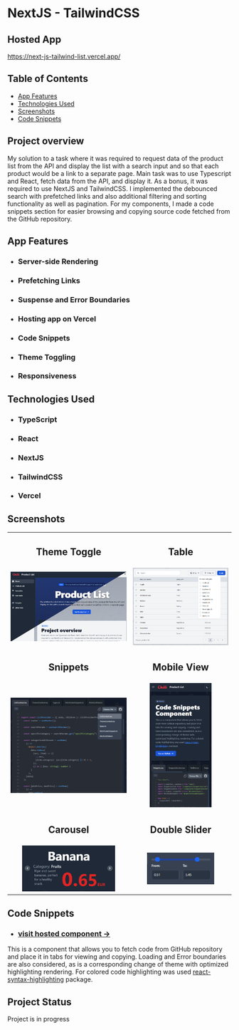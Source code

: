 # NextJS - TailwindCSS 

## Hosted App 
https://next-js-tailwind-list.vercel.app/

## Table of Contents
* [App Features](#app-features)
* [Technologies Used](#technologies-used)
* [Screenshots](#screenshots)
* [Code Snippets](#code-snippets)

## Project overview

My solution to a task where it was required to request data of the product list from the API and display the list with a search input and so that each product would be a link to a separate page. Main task was to use Typescript and React, fetch data from the API, and display it. As a bonus, it was required to use NextJS and TailwindCSS. I implemented the debounced search with prefetched links and also additional filtering and sorting functionality as well as pagination. For my components, I made a code snippets section for easier browsing and copying source code fetched from the GitHub repository.


## App Features 
- ### Server-side Rendering
- ### Prefetching Links
- ### Suspense and Error Boundaries
- ### Hosting app on Vercel
- ### Code Snippets
- ### Theme Toggling
- ### Responsiveness

## Technologies Used

- ### TypeScript
- ### React
- ### NextJS
- ### TailwindCSS
- ### Vercel





## Screenshots
<table>
  <tr>
    <td> <h2 align="center">Theme Toggle</h2> </td>
    <td> <h2 align="center">Table</h2> </td>
  </tr>
  <tr>
    <td> <img src="https://github.com/nick-r-o-s-e/NextJS-Tailwind/blob/main/public/assets/images/screenshots/list-theme-screenshot.png"  alt="1" width = 100%  ></td>
    <td> <img src="https://github.com/nick-r-o-s-e/NextJS-Tailwind/blob/main/public/assets/images/screenshots/table-screenshot.png"  alt="1" width = 100%  > </td>
  </tr> 
  <tr>
    <td> <h2 align="center">Snippets</h2> </td>
    <td> <h2 align="center">Mobile View</h2> </td>
  </tr>
  <tr>
    <td> <img src="https://github.com/nick-r-o-s-e/NextJS-Tailwind/blob/main/public/assets/images/screenshots/snippets-screenshot.png"  alt="1" width = 100%  ></td>
    <td align="center"><img src="https://github.com/nick-r-o-s-e/NextJS-Tailwind/blob/main/public/assets/images/screenshots/mobile-view-screenshot.png"  alt="1" width = 65%  >  </td>
  </tr> 
  <tr>
    <td> <h2 align="center">Carousel</h2> </td>
    <td> <h2 align="center">Double Slider</h2> </td>
  </tr>
  <tr>
    <td align="center"><img src="https://github.com/nick-r-o-s-e/NextJS-Tailwind/blob/main/public/assets/images/screenshots/carousel-screenshot.png"  alt="1" width = 80%  >  </td>
    <td align="center"> <img src="https://github.com/nick-r-o-s-e/NextJS-Tailwind/blob/main/public/assets/images/screenshots/double-slider-screenshot.png"  alt="1" width = 70%  ></td>
  </tr> 
</table>

## Code Snippets 
- ### [visit hosted component →](https://next-js-tailwind-list.vercel.app/snippets) 
This is a component that allows you to fetch code from GitHub repository and place it in tabs for viewing and copying. Loading and Error boundaries are also considered, as is a corresponding change of theme with optimized highlighting rendering. For colored code highlighting was used [react-syntax-highlighting](#https://www.npmjs.com/package/react-syntax-highlighter) package.

## Project Status
Project is in progress

